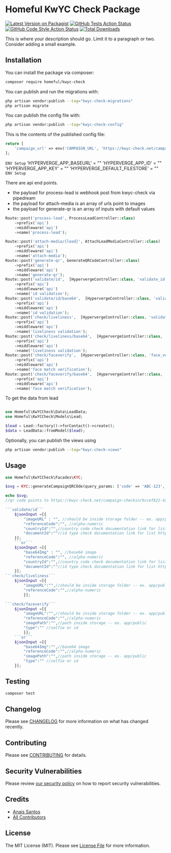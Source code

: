 # Homeful KwYC Check Package

[![Latest Version on Packagist](https://img.shields.io/packagist/v/homeful/kwyc-check.svg?style=flat-square)](https://packagist.org/packages/homeful/kwyc-check)
[![GitHub Tests Action Status](https://img.shields.io/github/actions/workflow/status/homeful/kwyc-check/run-tests.yml?branch=main&label=tests&style=flat-square)](https://github.com/homeful/kwyc-check/actions?query=workflow%3Arun-tests+branch%3Amain)
[![GitHub Code Style Action Status](https://img.shields.io/github/actions/workflow/status/homeful/kwyc-check/fix-php-code-style-issues.yml?branch=main&label=code%20style&style=flat-square)](https://github.com/homeful/kwyc-check/actions?query=workflow%3A"Fix+PHP+code+style+issues"+branch%3Amain)
[![Total Downloads](https://img.shields.io/packagist/dt/homeful/kwyc-check.svg?style=flat-square)](https://packagist.org/packages/homeful/kwyc-check)

This is where your description should go. Limit it to a paragraph or two. Consider adding a small example.

## Installation

You can install the package via composer:

```bash
composer require homeful/kwyc-check
```

You can publish and run the migrations with:

```bash
php artisan vendor:publish --tag="kwyc-check-migrations"
php artisan migrate
```

You can publish the config file with:

```bash
php artisan vendor:publish --tag="kwyc-check-config"
```

This is the contents of the published config file:

```php
return [
    'campaign_url' => env('CAMPAIGN_URL', 'https://kwyc-check.net/campaign-checkin/9ccef822-4209-4e0a-bb40-232da5cafdf1')
];
```
```ENV Setup```
    'HYPERVERGE_APP_BASEURL' = ""
    'HYPERVERGE_APP_ID' = ""
    'HYPERVERGE_APP_KEY' = ""
    'HYPERVERGE_DEFAULT_FILESTORE' = ""
```ENV Setup```

There are api end points.
- the payload for process-lead is webhook post from kwyc-check via pipedream
- the payload for attach-media is an array of urls point to images
- the payload for generate-qr is an array of inputs with default values

```php
Route::post('process-lead', ProcessLeadController::class)
    ->prefix('api')
    ->middleware('api')
    ->name('process-lead');

Route::post('attach-media/{lead}', AttachLeadMediaController::class)
    ->prefix('api')
    ->middleware('api')
    ->name('attach-media');
Route::post('generate-qr', GenerateQRCodeController::class)
    ->prefix('api')
    ->middleware('api')
    ->name('generate-qr');
Route::post('validate/id',  [HypervergeController::class, 'validate_id'])
    ->prefix('api')
    ->middleware('api')
    ->name('id validation');
Route::post('validate/id/base64',  [HypervergeController::class, 'validate_id'])
    ->prefix('api')
    ->middleware('api')
    ->name('id validation');
Route::post('check/liveliness',  [HypervergeController::class, 'validate_live_url'])
    ->prefix('api')
    ->middleware('api')
    ->name('liveliness validation');
Route::post('check/liveliness/base64',  [HypervergeController::class, 'validate_live_base64'])
    ->prefix('api')
    ->middleware('api')
    ->name('liveliness validation');
Route::post('check/faceverify',  [HypervergeController::class, 'face_verify'])
    ->prefix('api')
    ->middleware('api')
    ->name('face match verification');
Route::post('check/faceverify/base64',  [HypervergeController::class, 'face_verify_base64'])
    ->prefix('api')
    ->middleware('api')
    ->name('face match verification');    
```

To get the data from lead
```php

use Homeful\KwYCCheck\Data\LeadData;
use Homeful\KwYCCheck\Models\Lead;

$lead = Lead::factory()->forContact()->create();
$data = LeadData::fromModel($lead);
```

Optionally, you can publish the views using

```bash
php artisan vendor:publish --tag="kwyc-check-views"
```

## Usage

```php
use Homeful\KwYCCheck\Facades\KYC;

$svg = KYC::generateCampaignQRCOde(query_params: ['code' => 'ABC-123','identifier'=>'DEF-456','choice'=>'GHI-789']);

echo $svg; 
//qr code points to https://kwyc-check.net/campaign-checkin/9ccef822-4209-4e0a-bb40-232da5cafdf1?code=ABC-111&identifier=DEF-222&choice=GHI-333

```validate/id```
    $jsonInput =[{
        "imageURL" : "", //should be inside storage folder -- ex. app/public
        "referenceCode":"", //alpha-numeric
        "countryId":"",//country code check documentation link for list https://documentation.hyperverge.co/OCR_country_docs_list
        "documentId":""//id type check documentation link for list https://documentation.hyperverge.co/OCR_country_docs_list
    }];
    ```or```
    $jsonInput =[{
        "base64Img" : "", //base64 image
        "referenceCode":"", //alpha-numeric
        "countryId":"",//country code check documentation link for list https://documentation.hyperverge.co/OCR_country_docs_list
        "documentId":""//id type check documentation link for list https://documentation.hyperverge.co/OCR_country_docs_list
    }];
```check/liveliness```
    $jsonInput =[{
        "imageURL":"",//should be inside storage folder -- ex. app/public
        "referenceCode":"",//alpha-numeric
        }];

```check/faceverify```
    $jsonInput =[{
        "imageURL":"",//should be inside storage folder -- ex. app/public
        "referenceCode":"",//alpha-numeric
        "imagePath":"",//path inside storage -- ex. app/public
        "type":"" //selfie or id
        }];
    ```or```    
    $jsonInput =[{
        "base64Img":"",//base64 image
        "referenceCode":"",//alpha-numeric
        "imagePath":"",//path inside storage -- ex. app/public
        "type":"" //selfie or id
    }];

```

## Testing

```bash
composer test
```

## Changelog

Please see [CHANGELOG](CHANGELOG.md) for more information on what has changed recently.

## Contributing

Please see [CONTRIBUTING](CONTRIBUTING.md) for details.

## Security Vulnerabilities

Please review [our security policy](../../security/policy) on how to report security vulnerabilities.

## Credits

- [Anais Santos](https://github.com/anais-enclavewrx)
- [All Contributors](../../contributors)

## License

The MIT License (MIT). Please see [License File](LICENSE.md) for more information.
